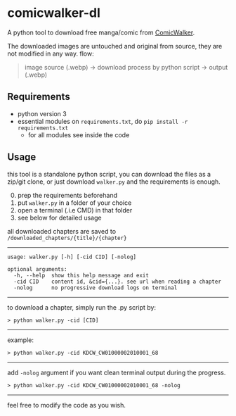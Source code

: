 # comicwalker-dl

A python tool to download free manga/comic from [ComicWalker](https://comic-walker.com/ "ComicWalker official website").

The downloaded images are untouched and original from source, they are not modified in any way. flow:

> image source (.webp) -> download process by python script -> output (.webp)

## Requirements
- python version 3
- essential modules on `requirements.txt`, do `pip install -r requirements.txt`
    - for all modules see inside the code

## Usage
this tool is a standalone python script, you can download the files as a zip/git clone, or just download `walker.py` and the requirements is enough.

0. prep the requirements beforehand
1. put `walker.py` in a folder of your choice
2. open a terminal (.i.e CMD) in that folder
3. see below for detailed usage

all downloaded chapters are saved to `/downloaded_chapters/{title}/{chapter}`

---
```
usage: walker.py [-h] [-cid CID] [-nolog]

optional arguments:
  -h, --help  show this help message and exit
  -cid CID    content id, &cid={...}. see url when reading a chapter
  -nolog      no progressive download logs on terminal
```
---

to download a chapter, simply run the .py script by:

```> python walker.py -cid [CID]```

---

example:

```> python walker.py -cid KDCW_CW01000002010001_68```

---

add `-nolog` argument if you want clean terminal output during the progress.

```> python walker.py -cid KDCW_CW01000002010001_68 -nolog```

---

feel free to modify the code as you wish.